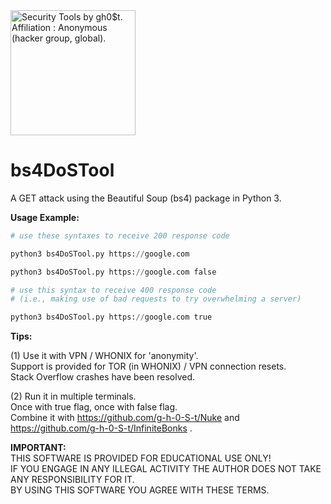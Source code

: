 <img src="https://i.pinimg.com/originals/23/a1/1f/23a11f14ab93d3ed4541960141e380ad.gif" width="200" alt="Security Tools by gh0$t. Affiliation : Anonymous (hacker group, global)." title="Security Tools by gh0$t. Affiliation : Anonymous (hacker group, global)." />  

# bs4DoSTool
A GET attack using the Beautiful Soup (bs4) package in Python 3.

**Usage Example:** 
```python
# use these syntaxes to receive 200 response code

python3 bs4DoSTool.py https://google.com

python3 bs4DoSTool.py https://google.com false

# use this syntax to receive 400 response code
# (i.e., making use of bad requests to try overwhelming a server)

python3 bs4DoSTool.py https://google.com true
```
**Tips:**

(1) Use it with VPN / WHONIX for 'anonymity'.  
Support is provided for TOR (in WHONIX) / VPN connection resets.  
Stack Overflow crashes have been resolved.

(2) Run it in multiple terminals.  
Once with true flag, once with false flag.  
Combine it with https://github.com/g-h-0-S-t/Nuke and https://github.com/g-h-0-S-t/InfiniteBonks .

**IMPORTANT:**  
THIS SOFTWARE IS PROVIDED FOR EDUCATIONAL USE ONLY!  
IF YOU ENGAGE IN ANY ILLEGAL ACTIVITY THE AUTHOR DOES NOT TAKE ANY RESPONSIBILITY FOR IT.  
BY USING THIS SOFTWARE YOU AGREE WITH THESE TERMS.
